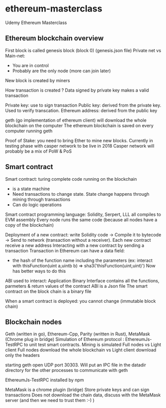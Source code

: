 # ethereum-masterclass
Udemy Ethereum Masterclass

## Ethereum blockchain overview

First block is called genesis block (block 0) (genesis.json file)
Private net vs Main-net:
- You are in control
- Probably are the only node (more can join later)

New block is created by miners

How transaction is created ?
Data signed by private key makes a valid transaction

Private key: use to sign transaction
Public key: derived from the private key. Used to verify transcation.
Ethereum address: derived from the public key

geth (go implementation of ethereum client) will download the whole blockchain on the computer
The ethereum blockchain is saved on every computer running geth

Proof of Stake: you need to bring Ether to mine new blocks. Currently in testing phase with casper network to be live in 2018
Casper network will probably be a mix of PoW & PoS

## Smart contract

Smart contract: turing complete code running on the blockchain
- is a state machine
- Need transactions to change state. State change happens through mining through transactions
- Can do logic operations

Smart contract programming language: Solidity, Serpert, LLL all compiles to EVM assembly
Every node runs the same code (because all nodes have a copy of the blockchain)

Deployment of a new contract: write Solidity code -> Compile it to bytecode -> Send to network (transaction without a receiver).
Each new contract receive a new address
Interacting with a new contract by sending a transaction
Transaction in Ethereum can have a data field:
- the hash of the function name including the parameters (ex: interact with thisFunction(uint a,uintb b) => sha3('thisFunction(uint,uint)')
Now has better ways to do this

ABI used to interact: Application Binary Interface contains all the functions, parmeters & return values of the contract
ABI is a Json file
The smart contract on the block chain is a binary file

When a smart contract is deployed: you cannot change (immutable block chain)

## Blockchain nodes

Geth (written in go), Ethereum-Cpp, Parity (written in Rust), MetaMask (Chrome plug in bridge)
Simulation of Ethereum protocol : EthereumJs-TestRPC to unit test smart contracts. Mining is simulated
Full nodes vs Light client
Full nodes download the whole blockchain vs Light client download only the headers

starting geth open UDP port 30303.
Will put an IPC file in the datadir directory for the other processes to communicate with geth

EthereumJs-TestRPC installed by npm

MetaMask is a chrome plugin (bridge)
Store private keys and can sign transactions
Does not download the chain data, discuss with the MetaMask server (and then we need to trust them :-) )


